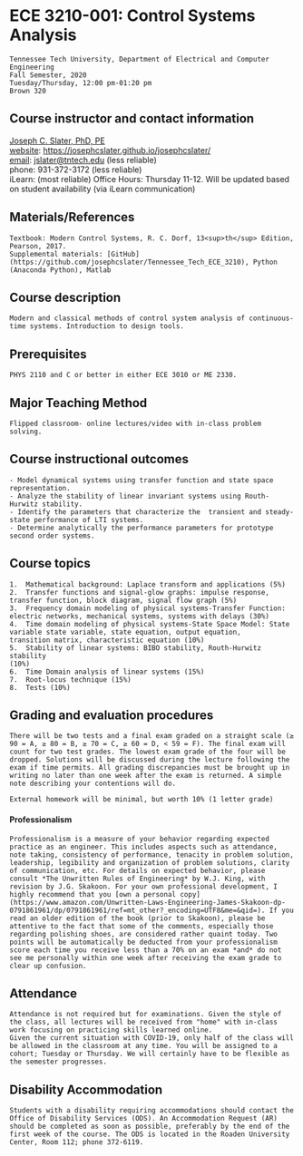 

#   ECE 3210-001: Control Systems Analysis
    Tennessee Tech University, Department of Electrical and Computer Engineering  
    Fall Semester, 2020  
    Tuesday/Thursday, 12:00 pm-01:20 pm  
    Brown 320  

##  Course instructor and contact information

[Joseph C. Slater, PhD, PE](https://josephcslater.github.io/josephcslater/)  
[website](https://josephcslater.github.io/josephcslater/): https://josephcslater.github.io/josephcslater/  
[email](mailto:jslater@tntech.edu): jslater@tntech.edu (less reliable)  
phone: 931-372-3172 (less reliable)  
iLearn: (most reliable)
Office Hours: Thursday 11-12. Will be updated based on student availability (via iLearn communication)

##  Materials/References
    Textbook: Modern Control Systems, R. C. Dorf, 13<sup>th</sup> Edition, Pearson, 2017.  
    Supplemental materials: [GitHub](https://github.com/josephcslater/Tennessee_Tech_ECE_3210), Python (Anaconda Python), Matlab

##  Course description
    Modern and classical methods of control system analysis of continuous-time systems. Introduction to design tools.

##  Prerequisites
    PHYS 2110 and C or better in either ECE 3010 or ME 2330.

##  Major Teaching Method
    Flipped classroom- online lectures/video with in-class problem solving.

##  Course instructional outcomes
    - Model dynamical systems using transfer function and state space representation.
    - Analyze the stability of linear invariant systems using Routh-Hurwitz stability.
    - Identify the parameters that characterize the  transient and steady-state performance of LTI systems.
    - Determine analytically the performance parameters for prototype second order systems.

##  Course topics

    1.  Mathematical background: Laplace transform and applications (5%)
    2.  Transfer functions and signal-glow graphs: impulse response,
    transfer function, block diagram, signal flow graph (5%)
    3.  Frequency domain modeling of physical systems-Transfer Function:
    electric networks, mechanical systems, systems with delays (30%)
    4.  Time domain modeling of physical systems-State Space Model: State
    variable state variable, state equation, output equation,
    transition matrix, characteristic equation (10%)
    5.  Stability of linear systems: BIBO stability, Routh-Hurwitz stability
    (10%)
    6.  Time Domain analysis of linear systems (15%)
    7.  Root-locus technique (15%)
    8.  Tests (10%)

## Grading and evaluation procedures
    There will be two tests and a final exam graded on a straight scale (≥ 90 = A, ≥ 80 = B, ≥ 70 = C, ≥ 60 = D, < 59 = F). The final exam will count for two test grades. The lowest exam grade of the four will be dropped. Solutions will be discussed during the lecture following the exam if time permits. All grading discrepancies must be brought up in writing no later than one week after the exam is returned. A simple note describing your contentions will do.

    External homework will be minimal, but worth 10% (1 letter grade)

#### Professionalism
    Professionalism is a measure of your behavior regarding expected practice as an engineer. This includes aspects such as attendance, note taking, consistency of performance, tenacity in problem solution, leadership, legibility and organization of problem solutions, clarity of communication, etc. For details on expected behavior, please consult *The Unwritten Rules of Engineering* by W.J. King, with revision by J.G. Skakoon. For your own professional development, I highly recommend that you [own a personal copy](https://www.amazon.com/Unwritten-Laws-Engineering-James-Skakoon-dp-0791861961/dp/0791861961/ref=mt_other?_encoding=UTF8&me=&qid=). If you read an older edition of the book (prior to Skakoon), please be attentive to the fact that some of the comments, especially those regarding polishing shoes, are considered rather quaint today. Two points will be automatically be deducted from your professionalism score each time you receive less than a 70% on an exam *and* do not see me personally within one week after receiving the exam grade to clear up confusion.

##  Attendance
    Attendance is not required but for examinations. Given the style of the class, all lectures will be received from "home" with in-class work focusing on practicing skills learned online.
    Given the current situation with COVID-19, only half of the class will be allowed in the classroom at any time. You will be assigned to a cohort; Tuesday or Thursday. We will certainly have to be flexible as the semester progresses.

##  Disability Accommodation
    Students with a disability requiring accommodations should contact the Office of Disability Services (ODS). An Accommodation Request (AR) should be completed as soon as possible, preferably by the end of the first week of the course. The ODS is located in the Roaden University Center, Room 112; phone 372-6119.

